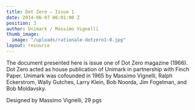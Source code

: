 ```yaml
---
title: Dot Zero – Issue 1
date: 2014-06-07 06:01:00 Z
position: 3
author: Unimark / Massimo Vignelli
thumb_image:
  image: "/uploads/rationale-dotzero1-0.jpg"
layout: resource
---
```


The document presented here is issue one of Dot Zero magazine (1966). Dot Zero acted as house publication of Unimark in partnership with Finch Paper. Unimark was cofounded in 1965 by Massimo Vignelli, Ralph Eckerstrom, Wally Gutches, Larry Klein, Bob Noorda, Jim Fogelman, and Bob Moldavsky.

Designed by Massimo Vignelli, 29 pgs
